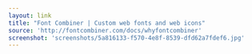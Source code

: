 ```yaml
---
layout: link
title: "Font Combiner | Custom web fonts and web icons"
source: 'http://fontcombiner.com/docs/whyfontcombiner'
screenshot: 'screenshots/5a816133-f570-4e8f-8539-dfd62a7fdef6.jpg'
---
```


